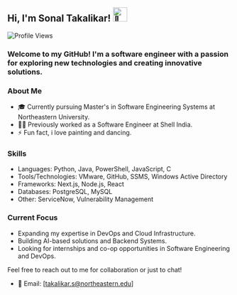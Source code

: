 ## Hi, I'm Sonal Takalikar! <img src="https://fonts.gstatic.com/s/e/notoemoji/latest/1f44b/512.gif" alt="👋" width="32" height="32">

![Profile Views](https://komarev.com/ghpvc/?username=takalikarsonal&color=blue)

### Welcome to my GitHub! I'm a software engineer with a passion for exploring new technologies and creating innovative solutions. 

### About Me

- 🎓 Currently pursuing Master's in Software Engineering Systems at Northeastern University.
- 👩‍💻 Previously worked as a Software Engineer at Shell India.
- ⚡ Fun fact, i love painting and dancing.

### Skills

- Languages: Python, Java, PowerShell, JavaScript, C
- Tools/Technologies: VMware, GitHub, SSMS, Windows Active Directory
- Frameworks: Next.js, Node.js, React
- Databases: PostgreSQL, MySQL
- Other: ServiceNow, Vulnerability Management

### Current Focus

- Expanding my expertise in DevOps and Cloud Infrastructure.
- Building AI-based solutions and Backend Systems.
- Looking for internships and co-op opportunities in Software Engineering and DevOps.

Feel free to reach out to me for collaboration or just to chat!

- 📧 Email: [takalikar.s@northeastern.edu]

<!--
**takalikarsonal/takalikarsonal** is a ✨ _special_ ✨ repository because its `README.md` (this file) appears on your GitHub profile.

Here are some ideas to get you started:

- 🔭 I’m currently working on ...
- 🌱 I’m currently learning ...
- 👯 I’m looking to collaborate on ...
- 🤔 I’m looking for help with ...
- 💬 Ask me about ...
- 📫 How to reach me: ...
- 😄 Pronouns: ...
- ⚡ Fun fact: ...
-->
